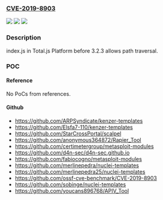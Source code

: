 ### [CVE-2019-8903](https://cve.mitre.org/cgi-bin/cvename.cgi?name=CVE-2019-8903)
![](https://img.shields.io/static/v1?label=Product&message=n%2Fa&color=blue)
![](https://img.shields.io/static/v1?label=Version&message=n%2Fa&color=blue)
![](https://img.shields.io/static/v1?label=Vulnerability&message=n%2Fa&color=brighgreen)

### Description

index.js in Total.js Platform before 3.2.3 allows path traversal.

### POC

#### Reference
No PoCs from references.

#### Github
- https://github.com/ARPSyndicate/kenzer-templates
- https://github.com/Elsfa7-110/kenzer-templates
- https://github.com/StarCrossPortal/scalpel
- https://github.com/anonymous364872/Rapier_Tool
- https://github.com/certimetergroup/metasploit-modules
- https://github.com/d4n-sec/d4n-sec.github.io
- https://github.com/fabiocogno/metasploit-modules
- https://github.com/merlinepedra/nuclei-templates
- https://github.com/merlinepedra25/nuclei-templates
- https://github.com/ossf-cve-benchmark/CVE-2019-8903
- https://github.com/sobinge/nuclei-templates
- https://github.com/youcans896768/APIV_Tool

